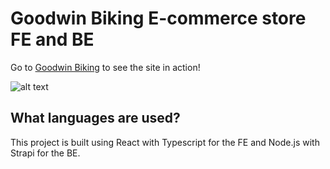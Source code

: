 # Goodwin Biking E-commerce store FE and BE

Go to [Goodwin Biking](http://www.goodwinbiking.com) to see the site in action!


![alt text](https://encrypted-tbn0.gstatic.com/images?q=tbn:ANd9GcQc1Lwj5wb57ZiinWQ_7HD6zjGkeLF1S9S85m4xWMZQNw&s)

## What languages are used?

This project is built using React with Typescript for the FE and Node.js with Strapi for the BE.
